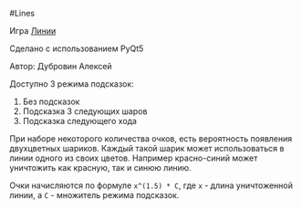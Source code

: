 #Lines

Игра [Линии](https://en.wikipedia.org/wiki/Color_Lines)

Сделано с использованием PyQt5

Автор: Дубровин Алексей

Доступно 3 режима подсказок:
1. Без подсказок
2. Подсказка 3 следующих шаров
3. Подсказка следующего хода

При наборе некоторого количества очков, есть вероятность появления двухцветных шариков.
Каждый такой шарик может использоваться в линии одного из своих цветов. Например красно-синий может уничтожить как красную, так и синюю линию.

Очки начисляются по формуле `x^(1.5) * C`, где `x` - длина уничтоженной линии, а `C` - множитель режима подсказок.
